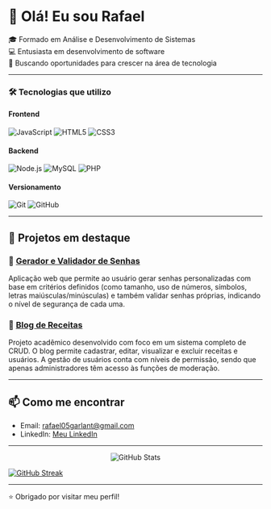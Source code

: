 # 👋 Olá! Eu sou Rafael

🎓 Formado em Análise e Desenvolvimento de Sistemas  
💻 Entusiasta em desenvolvimento de software  
🚀 Buscando oportunidades para crescer na área de tecnologia  

---

### 🛠️ Tecnologias que utilizo

#### Frontend  
![JavaScript](https://img.shields.io/badge/JavaScript-F7DF1E?style=for-the-badge&logo=javascript&logoColor=black) ![HTML5](https://img.shields.io/badge/HTML5-E34F26?style=for-the-badge&logo=html5&logoColor=white) ![CSS3](https://img.shields.io/badge/CSS3-1572B6?style=for-the-badge&logo=css3&logoColor=white)

#### Backend  
![Node.js](https://img.shields.io/badge/Node.js-339933?style=for-the-badge&logo=nodedotjs&logoColor=white) ![MySQL](https://img.shields.io/badge/MySQL-4479A1?style=for-the-badge&logo=mysql&logoColor=white) ![PHP](https://img.shields.io/badge/PHP-777BB4?style=for-the-badge&logo=php&logoColor=white) 

#### Versionamento  
![Git](https://img.shields.io/badge/Git-F05032?style=for-the-badge&logo=git&logoColor=white) ![GitHub](https://img.shields.io/badge/GitHub-100000?style=for-the-badge&logo=github&logoColor=white)

---

## 💼 Projetos em destaque

### 🔹 [Gerador e Validador de Senhas](https://rafael-garlant.github.io/Generate-Verify_Password/)  
Aplicação web que permite ao usuário gerar senhas personalizadas com base em critérios definidos (como tamanho, uso de números, símbolos, letras maiúsculas/minúsculas) e também validar senhas próprias, indicando o nível de segurança de cada uma.

### 🔹 [Blog de Receitas](https://github.com/Rafael-Garlant/Project-Blog-UMC/tree/develop)  
Projeto acadêmico desenvolvido com foco em um sistema completo de CRUD. O blog permite cadastrar, editar, visualizar e excluir receitas e usuários. A gestão de usuários conta com níveis de permissão, sendo que apenas administradores têm acesso às funções de moderação.

---

## 📫 Como me encontrar

* Email: [rafael05garlant@gmail.com](mailto:rafael05garlant@gmail.com)  
* LinkedIn: [Meu LinkedIn](https://www.linkedin.com/in/rafaelgarlant)

---

<div align="center">
  <img src="https://github-readme-stats.vercel.app/api?username=Rafael-Garlant&show_icons=true&theme=radical" alt="GitHub Stats" />
</div>

[![GitHub Streak](https://streak-stats.demolab.com/?user=SEU_USUARIO_AQUI&theme=dracula&hide_border=true)](https://git.io/streak-stats)

---

⭐ Obrigado por visitar meu perfil!
